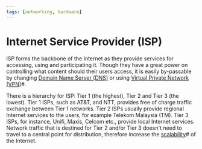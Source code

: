 ```yaml
---
tags: [networking, hardware]
---
```


# Internet Service Provider (ISP)

ISP forms the backbone of the Internet as they provide services for accessing,
using and participating it. Though they have a great power on controlling what
content should their users access, it is easily by-passable by changing
[Domain Name Server (DNS)](202209300947.md) or using
[Virtual Private Network (VPN)](202207150909.md)#.

There is a hierarchy for ISP: Tier 1 (the highest), Tier 2 and Tier 3 (the
lowest). Tier 1 ISPs, such as AT&T, and NTT, provides free of charge traffic
exchange between Tier 1 networks. Tier 2 ISPs usually provide regional Internet
services to the users, for example Telekom Malaysia (TM). Tier 3 ISPs, for
instance, Unifi, Maxis, Celcom etc., provide local Internet services. Network
traffic that is destined for Tier 2 and/or Tier 3 doesn't need to travel to a
central point for distribution, therefore increase the
[scalability](202210012123.md)# of the Internet.
